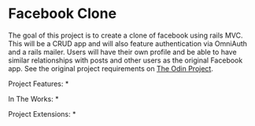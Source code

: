 # Facebook Clone

The goal of this project is to create a clone of facebook using rails MVC. This will be a CRUD app and will also feature authentication via OmniAuth and a rails mailer. Users will have their own profile and be able to have similar relationships with posts and other users as the original Facebook app. See the original project requirements on <a href="https://www.theodinproject.com/lessons/ruby-on-rails-rails-final-project">The Odin Project</a>.

Project Features:
* 

In The Works:
* 

Project Extensions:
* 
